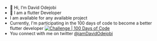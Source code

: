 - 👋 Hi, I’m David Odejobi
- 🌱 I am a flutter Developer
- I am available for any available project
- Currently, I'm participating in the 100 days of code to become a better flutter developer [![Challenge | 100 Days of Code](https://img.shields.io/static/v1?label=Challenge&labelColor=384357&message=100%20Days%20of%20Code&color=00b4ee&style=for-the-badge&link=https://www.100daysofcode.com)](https://www.100daysofcode.com)
- You connect with me on twitter [@iamDavidOdejobi](https://twitter.com/iamDavidOdejobi)
